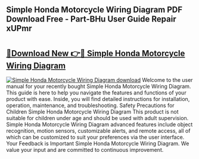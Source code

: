 ## Simple Honda Motorcycle Wiring Diagram PDF Download Free - Part-BHu User Guide Repair xUPmr

# <h2><a href="http://dfh8kkb.blite.top/?on=Simple+Honda+Motorcycle+Wiring+Diagram">🔗Download New 👉🔴 Simple Honda Motorcycle Wiring Diagram</a></h2>

[![Simple Honda Motorcycle Wiring Diagram download](https://i.imgur.com/lujVjoI.png)](http://dfh8kkb.blite.top/?on=Simple+Honda+Motorcycle+Wiring+Diagram)
Welcome to the user manual for your recently bought Simple Honda Motorcycle Wiring Diagram. This guide is here to help you navigate the features and functions of your product with ease. Inside, you will find detailed instructions for installation, operation, maintenance, and troubleshooting. Safety Precautions for Children Simple Honda Motorcycle Wiring Diagram This product is not suitable for children under age and should be used with adult supervision. Simple Honda Motorcycle Wiring Diagram advanced features include object recognition, motion sensors, customizable alerts, and remote access, all of which can be customized to suit your preferences via the user interface. Your Feedback is Important Simple Honda Motorcycle Wiring Diagram. We value your input and are committed to continuous improvement.
